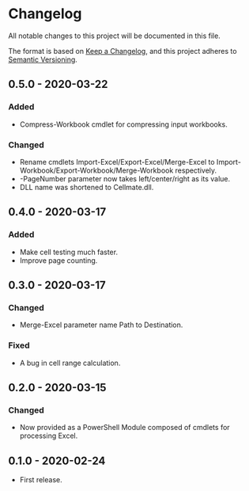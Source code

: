 # Changelog
All notable changes to this project will be documented in this file.

The format is based on [Keep a Changelog](https://keepachangelog.com/en/1.0.0/),
and this project adheres to [Semantic Versioning](https://semver.org/spec/v2.0.0.html).

## 0.5.0 - 2020-03-22
### Added
- Compress-Workbook cmdlet for compressing input workbooks.

### Changed
- Rename cmdlets Import-Excel/Export-Excel/Merge-Excel to
Import-Workbook/Export-Workbook/Merge-Workbook respectively.
- -PageNumber parameter now takes left/center/right as its value.
- DLL name was shortened to Cellmate.dll.

## 0.4.0 - 2020-03-17
### Added
- Make cell testing much faster.
- Improve page counting.

## 0.3.0 - 2020-03-17
### Changed
- Merge-Excel parameter name Path to Destination.

### Fixed
- A bug in cell range calculation.

## 0.2.0 - 2020-03-15
### Changed
- Now provided as a PowerShell Module composed of cmdlets for processing Excel.

## 0.1.0 - 2020-02-24
- First release.
